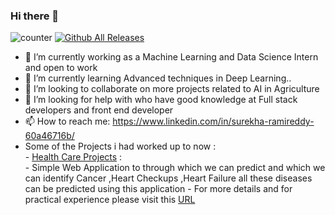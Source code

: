 ### Hi there 👋

![counter](https://komarev.com/ghpvc/?username=surekha-honey&color=orange)
[![Github All Releases](https://img.shields.io/github/downloads/atom/atom/total.svg)]()


- 🔭 I’m currently working as a Machine Learning and Data Science Intern and open to work 
- 🌱 I’m currently learning Advanced techniques in Deep Learning..
- 👯 I’m looking to collaborate on more projects related to AI in Agriculture
- 🤔 I’m looking for help with who have good knowledge at Full stack developers and front end developer
- 📫 How to reach me: https://www.linkedin.com/in/surekha-ramireddy-60a46716b/
- Some of the Projects i had worked up to now :<br>
      - [Health Care Projects](https://heartdiseasesprediction.herokuapp.com/) :<br>
          - Simple Web Application to through which we can predict and which we can identify Cancer ,Heart Checkups ,Heart Failure all these diseases can be predicted using this application 
          - For more details and for practical experience please visit this [URL](https://heartdiseasesprediction.herokuapp.com/)

